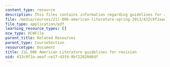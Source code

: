 ```yaml
---
content_type: resource
description: This files contains information regarding guidelines for revision.
file: /media/courses/21l-006-american-literature-spring-2013/432c9f2aaeafce17d3fd9bf22820d6df_MIT21L_006S13_revision.pdf
file_type: application/pdf
learning_resource_types: []
ocw_type: OCWFile
parent_title: Related Resources
parent_type: CourseSection
resourcetype: Document
title: 21L.006 American Literature guidelines for revision
uid: 432c9f2a-aeaf-ce17-d3fd-9bf22820d6df
---
```

